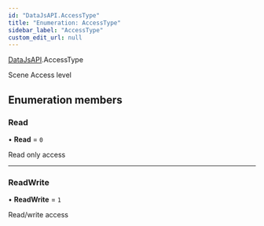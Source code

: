 ```yaml
---
id: "DataJsAPI.AccessType"
title: "Enumeration: AccessType"
sidebar_label: "AccessType"
custom_edit_url: null
---
```


[DataJsAPI](../namespaces/DataJsAPI.md).AccessType

Scene Access level

## Enumeration members

### Read

• **Read** = `0`

Read only access

___

### ReadWrite

• **ReadWrite** = `1`

Read/write access
